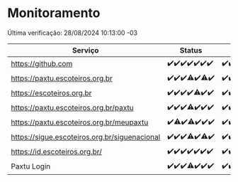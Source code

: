 # Monitoramento

Última verificação: 28/08/2024 10:13:00 -03

|Serviço|Status|Últimas 24h|
|---|---|---|
|https://github.com|<span title="2024-08-21: OK=24">✔️</span><span title="2024-08-22: OK=23">✔️</span><span title="2024-08-23: OK=24">✔️</span><span title="2024-08-24: OK=24">✔️</span><span title="2024-08-25: OK=23">✔️</span><span title="2024-08-26: OK=23">✔️</span><span title="2024-08-27: OK=12">✔️</span>|<span title="27/08/2024 10:13:00 -03 : 200">✔️</span><span title="27/08/2024 11:07:00 -03 : 200">✔️</span><span title="27/08/2024 12:07:00 -03 : 200">✔️</span><span title="27/08/2024 13:08:00 -03 : 200">✔️</span><span title="27/08/2024 14:06:00 -03 : 200">✔️</span><span title="27/08/2024 15:10:00 -03 : 200">✔️</span><span title="27/08/2024 16:05:00 -03 : 200">✔️</span><span title="27/08/2024 17:08:00 -03 : 200">✔️</span><span title="27/08/2024 18:06:00 -03 : 200">✔️</span><span title="27/08/2024 19:06:00 -03 : 200">✔️</span><span title="27/08/2024 20:08:00 -03 : 200">✔️</span><span title="27/08/2024 21:36:00 -03 : 200">✔️</span><span title="27/08/2024 23:02:00 -03 : 200">✔️</span><span title="28/08/2024 00:08:00 -03 : 200">✔️</span><span title="28/08/2024 01:10:00 -03 : 200">✔️</span><span title="28/08/2024 02:07:00 -03 : 200">✔️</span><span title="28/08/2024 03:11:00 -03 : 200">✔️</span><span title="28/08/2024 04:07:00 -03 : 200">✔️</span><span title="28/08/2024 05:10:00 -03 : 200">✔️</span><span title="28/08/2024 06:08:00 -03 : 200">✔️</span><span title="28/08/2024 07:08:00 -03 : 200">✔️</span><span title="28/08/2024 08:06:00 -03 : 200">✔️</span><span title="28/08/2024 09:14:00 -03 : 200">✔️</span><span title="28/08/2024 10:13:00 -03 : 200">✔️</span>|
|https://paxtu.escoteiros.org.br|<span title="2024-08-21: OK=24">✔️</span><span title="2024-08-22: OK=23">✔️</span><span title="2024-08-23: OK=24">✔️</span><span title="2024-08-24: OK=23, Falhas=1">⚠️</span><span title="2024-08-25: OK=23">✔️</span><span title="2024-08-26: OK=21, Falhas=2">⚠️</span><span title="2024-08-27: OK=12">✔️</span>|<span title="27/08/2024 10:13:00 -03 : 200">✔️</span><span title="27/08/2024 11:07:00 -03 : 200">✔️</span><span title="27/08/2024 12:07:00 -03 : 200">✔️</span><span title="27/08/2024 13:08:00 -03 : 200">✔️</span><span title="27/08/2024 14:06:00 -03 : 200">✔️</span><span title="27/08/2024 15:10:00 -03 : 200">✔️</span><span title="27/08/2024 16:05:00 -03 : 200">✔️</span><span title="27/08/2024 17:08:00 -03 : 200">✔️</span><span title="27/08/2024 18:06:00 -03 : 200">✔️</span><span title="27/08/2024 19:06:00 -03 : 200">✔️</span><span title="27/08/2024 20:08:00 -03 : 200">✔️</span><span title="27/08/2024 21:36:00 -03 : 200">✔️</span><span title="27/08/2024 23:02:00 -03 : 200">✔️</span><span title="28/08/2024 00:08:00 -03 : 200">✔️</span><span title="28/08/2024 01:10:00 -03 : 200">✔️</span><span title="28/08/2024 02:07:00 -03 : 200">✔️</span><span title="28/08/2024 03:11:00 -03 : 200">✔️</span><span title="28/08/2024 04:07:00 -03 : 200">✔️</span><span title="28/08/2024 05:10:00 -03 : 200">✔️</span><span title="28/08/2024 06:08:00 -03 : 200">✔️</span><span title="28/08/2024 07:08:00 -03 : 200">✔️</span><span title="28/08/2024 08:06:00 -03 : 200">✔️</span><span title="28/08/2024 09:14:00 -03 : 200">✔️</span><span title="28/08/2024 10:13:00 -03 : 200">✔️</span>|
|https://escoteiros.org.br|<span title="2024-08-21: OK=24">✔️</span><span title="2024-08-22: OK=23">✔️</span><span title="2024-08-23: OK=24">✔️</span><span title="2024-08-24: OK=24">✔️</span><span title="2024-08-25: OK=22, Falhas=1">⚠️</span><span title="2024-08-26: OK=23">✔️</span><span title="2024-08-27: OK=12">✔️</span>|<span title="27/08/2024 10:13:00 -03 : 200">✔️</span><span title="27/08/2024 11:07:00 -03 : 200">✔️</span><span title="27/08/2024 12:07:00 -03 : 200">✔️</span><span title="27/08/2024 13:08:00 -03 : 200">✔️</span><span title="27/08/2024 14:06:00 -03 : 200">✔️</span><span title="27/08/2024 15:10:00 -03 : 200">✔️</span><span title="27/08/2024 16:05:00 -03 : 200">✔️</span><span title="27/08/2024 17:08:00 -03 : 200">✔️</span><span title="27/08/2024 18:06:00 -03 : 200">✔️</span><span title="27/08/2024 19:06:00 -03 : 200">✔️</span><span title="27/08/2024 20:08:00 -03 : 200">✔️</span><span title="27/08/2024 21:36:00 -03 : 200">✔️</span><span title="27/08/2024 23:02:00 -03 : 200">✔️</span><span title="28/08/2024 00:08:00 -03 : 200">✔️</span><span title="28/08/2024 01:10:00 -03 : 200">✔️</span><span title="28/08/2024 02:07:00 -03 : 200">✔️</span><span title="28/08/2024 03:11:00 -03 : 200">✔️</span><span title="28/08/2024 04:07:00 -03 : 200">✔️</span><span title="28/08/2024 05:10:00 -03 : 200">✔️</span><span title="28/08/2024 06:08:00 -03 : 200">✔️</span><span title="28/08/2024 07:08:00 -03 : 200">✔️</span><span title="28/08/2024 08:06:00 -03 : 200">✔️</span><span title="28/08/2024 09:14:00 -03 : 200">✔️</span><span title="28/08/2024 10:13:00 -03 : 200">✔️</span>|
|https://paxtu.escoteiros.org.br/paxtu|<span title="2024-08-21: OK=24">✔️</span><span title="2024-08-22: OK=23">✔️</span><span title="2024-08-23: OK=24">✔️</span><span title="2024-08-24: OK=23, Falhas=1">⚠️</span><span title="2024-08-25: OK=23">✔️</span><span title="2024-08-26: OK=23">✔️</span><span title="2024-08-27: OK=12">✔️</span>|<span title="27/08/2024 10:13:00 -03 : 200">✔️</span><span title="27/08/2024 11:07:00 -03 : 200">✔️</span><span title="27/08/2024 12:07:00 -03 : 200">✔️</span><span title="27/08/2024 13:08:00 -03 : 200">✔️</span><span title="27/08/2024 14:06:00 -03 : 200">✔️</span><span title="27/08/2024 15:10:00 -03 : 200">✔️</span><span title="27/08/2024 16:05:00 -03 : 200">✔️</span><span title="27/08/2024 17:08:00 -03 : 200">✔️</span><span title="27/08/2024 18:06:00 -03 : 200">✔️</span><span title="27/08/2024 19:06:00 -03 : 200">✔️</span><span title="27/08/2024 20:08:00 -03 : 200">✔️</span><span title="27/08/2024 21:36:00 -03 : 200">✔️</span><span title="27/08/2024 23:02:00 -03 : 200">✔️</span><span title="28/08/2024 00:08:00 -03 : 200">✔️</span><span title="28/08/2024 01:10:00 -03 : 200">✔️</span><span title="28/08/2024 02:07:00 -03 : 200">✔️</span><span title="28/08/2024 03:11:00 -03 : 200">✔️</span><span title="28/08/2024 04:07:00 -03 : 200">✔️</span><span title="28/08/2024 05:10:00 -03 : 200">✔️</span><span title="28/08/2024 06:08:00 -03 : 200">✔️</span><span title="28/08/2024 07:08:00 -03 : 200">✔️</span><span title="28/08/2024 08:06:00 -03 : 200">✔️</span><span title="28/08/2024 09:14:00 -03 : 200">✔️</span><span title="28/08/2024 10:13:00 -03 : 200">✔️</span>|
|https://paxtu.escoteiros.org.br/meupaxtu|<span title="2024-08-21: OK=24">✔️</span><span title="2024-08-22: OK=22, Falhas=1">⚠️</span><span title="2024-08-23: OK=24">✔️</span><span title="2024-08-24: OK=23, Falhas=1">⚠️</span><span title="2024-08-25: OK=23">✔️</span><span title="2024-08-26: OK=23">✔️</span><span title="2024-08-27: OK=12">✔️</span>|<span title="27/08/2024 10:13:00 -03 : 200">✔️</span><span title="27/08/2024 11:07:00 -03 : 200">✔️</span><span title="27/08/2024 12:07:00 -03 : 200">✔️</span><span title="27/08/2024 13:08:00 -03 : 200">✔️</span><span title="27/08/2024 14:06:00 -03 : 200">✔️</span><span title="27/08/2024 15:10:00 -03 : 200">✔️</span><span title="27/08/2024 16:05:00 -03 : 200">✔️</span><span title="27/08/2024 17:08:00 -03 : 200">✔️</span><span title="27/08/2024 18:06:00 -03 : 200">✔️</span><span title="27/08/2024 19:06:00 -03 : 200">✔️</span><span title="27/08/2024 20:08:00 -03 : 200">✔️</span><span title="27/08/2024 21:36:00 -03 : 200">✔️</span><span title="27/08/2024 23:02:00 -03 : 200">✔️</span><span title="28/08/2024 00:08:00 -03 : 200">✔️</span><span title="28/08/2024 01:10:00 -03 : 200">✔️</span><span title="28/08/2024 02:07:00 -03 : 200">✔️</span><span title="28/08/2024 03:11:00 -03 : 200">✔️</span><span title="28/08/2024 04:07:00 -03 : 200">✔️</span><span title="28/08/2024 05:10:00 -03 : 200">✔️</span><span title="28/08/2024 06:08:00 -03 : 200">✔️</span><span title="28/08/2024 07:08:00 -03 : 200">✔️</span><span title="28/08/2024 08:06:00 -03 : 200">✔️</span><span title="28/08/2024 09:14:00 -03 : 200">✔️</span><span title="28/08/2024 10:13:00 -03 : 200">✔️</span>|
|https://sigue.escoteiros.org.br/siguenacional|<span title="2024-08-21: OK=24">✔️</span><span title="2024-08-22: OK=23">✔️</span><span title="2024-08-23: OK=24">✔️</span><span title="2024-08-24: OK=23, Falhas=1">⚠️</span><span title="2024-08-25: OK=23">✔️</span><span title="2024-08-26: OK=21, Falhas=2">⚠️</span><span title="2024-08-27: OK=12">✔️</span>|<span title="27/08/2024 10:13:00 -03 : 200">✔️</span><span title="27/08/2024 11:07:00 -03 : 200">✔️</span><span title="27/08/2024 12:07:00 -03 : 200">✔️</span><span title="27/08/2024 13:08:00 -03 : 200">✔️</span><span title="27/08/2024 14:06:00 -03 : 200">✔️</span><span title="27/08/2024 15:10:00 -03 : 200">✔️</span><span title="27/08/2024 16:05:00 -03 : 200">✔️</span><span title="27/08/2024 17:08:00 -03 : 200">✔️</span><span title="27/08/2024 18:06:00 -03 : 200">✔️</span><span title="27/08/2024 19:06:00 -03 : 200">✔️</span><span title="27/08/2024 20:08:00 -03 : 200">✔️</span><span title="27/08/2024 21:36:00 -03 : 200">✔️</span><span title="27/08/2024 23:02:00 -03 : 200">✔️</span><span title="28/08/2024 00:08:00 -03 : 200">✔️</span><span title="28/08/2024 01:10:00 -03 : 200">✔️</span><span title="28/08/2024 02:07:00 -03 : 200">✔️</span><span title="28/08/2024 03:11:00 -03 : 200">✔️</span><span title="28/08/2024 04:07:00 -03 : 200">✔️</span><span title="28/08/2024 05:10:00 -03 : 200">✔️</span><span title="28/08/2024 06:08:00 -03 : 200">✔️</span><span title="28/08/2024 07:08:00 -03 : 200">✔️</span><span title="28/08/2024 08:06:00 -03 : 200">✔️</span><span title="28/08/2024 09:14:00 -03 : 200">✔️</span><span title="28/08/2024 10:13:00 -03 : 200">✔️</span>|
|https://id.escoteiros.org.br/|<span title="2024-08-21: OK=24">✔️</span><span title="2024-08-22: OK=23">✔️</span><span title="2024-08-23: OK=24">✔️</span><span title="2024-08-24: OK=24">✔️</span><span title="2024-08-25: OK=23">✔️</span><span title="2024-08-26: OK=23">✔️</span><span title="2024-08-27: OK=12">✔️</span>|<span title="27/08/2024 10:13:00 -03 : 200">✔️</span><span title="27/08/2024 11:07:00 -03 : 200">✔️</span><span title="27/08/2024 12:07:00 -03 : 200">✔️</span><span title="27/08/2024 13:08:00 -03 : 200">✔️</span><span title="27/08/2024 14:06:00 -03 : 200">✔️</span><span title="27/08/2024 15:10:00 -03 : 200">✔️</span><span title="27/08/2024 16:05:00 -03 : 200">✔️</span><span title="27/08/2024 17:08:00 -03 : 200">✔️</span><span title="27/08/2024 18:06:00 -03 : 200">✔️</span><span title="27/08/2024 19:06:00 -03 : 200">✔️</span><span title="27/08/2024 20:08:00 -03 : 200">✔️</span><span title="27/08/2024 21:36:00 -03 : 200">✔️</span><span title="27/08/2024 23:02:00 -03 : 200">✔️</span><span title="28/08/2024 00:08:00 -03 : 200">✔️</span><span title="28/08/2024 01:10:00 -03 : 200">✔️</span><span title="28/08/2024 02:07:00 -03 : 200">✔️</span><span title="28/08/2024 03:11:00 -03 : 200">✔️</span><span title="28/08/2024 04:07:00 -03 : 200">✔️</span><span title="28/08/2024 05:10:00 -03 : 200">✔️</span><span title="28/08/2024 06:08:00 -03 : 200">✔️</span><span title="28/08/2024 07:08:00 -03 : 200">✔️</span><span title="28/08/2024 08:06:00 -03 : 200">✔️</span><span title="28/08/2024 09:14:00 -03 : 200">✔️</span><span title="28/08/2024 10:13:00 -03 : 200">✔️</span>|
|Paxtu Login|<span title="2024-08-21: OK=24">✔️</span><span title="2024-08-22: OK=23">✔️</span><span title="2024-08-23: OK=24">✔️</span><span title="2024-08-24: OK=23, Falhas=1">⚠️</span><span title="2024-08-25: OK=23">✔️</span><span title="2024-08-26: OK=23">✔️</span><span title="2024-08-27: OK=12">✔️</span>|<span title="27/08/2024 10:13:00 -03 : 200">✔️</span><span title="27/08/2024 11:07:00 -03 : 200">✔️</span><span title="27/08/2024 12:07:00 -03 : 200">✔️</span><span title="27/08/2024 13:08:00 -03 : 200">✔️</span><span title="27/08/2024 14:06:00 -03 : 200">✔️</span><span title="27/08/2024 15:10:00 -03 : 200">✔️</span><span title="27/08/2024 16:05:00 -03 : 200">✔️</span><span title="27/08/2024 17:08:00 -03 : 200">✔️</span><span title="27/08/2024 18:06:00 -03 : 200">✔️</span><span title="27/08/2024 19:06:00 -03 : 200">✔️</span><span title="27/08/2024 20:08:00 -03 : 200">✔️</span><span title="27/08/2024 21:36:00 -03 : 200">✔️</span><span title="27/08/2024 23:02:00 -03 : 200">✔️</span><span title="28/08/2024 00:08:00 -03 : 200">✔️</span><span title="28/08/2024 01:10:00 -03 : 200">✔️</span><span title="28/08/2024 02:07:00 -03 : 200">✔️</span><span title="28/08/2024 03:11:00 -03 : 200">✔️</span><span title="28/08/2024 04:07:00 -03 : 200">✔️</span><span title="28/08/2024 05:10:00 -03 : 200">✔️</span><span title="28/08/2024 06:08:00 -03 : 200">✔️</span><span title="28/08/2024 07:08:00 -03 : 200">✔️</span><span title="28/08/2024 08:06:00 -03 : 200">✔️</span><span title="28/08/2024 09:14:00 -03 : 200">✔️</span><span title="28/08/2024 10:13:00 -03 : 200">✔️</span>|
